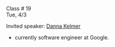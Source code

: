 
<div class="lecture1">

<div class="column_date">

Class # 19 <br>
Tue, 4/3

</div>

<div class="column_materials">
<p markdown="block">

Invited speaker: [Danna Kelmer](https://www.linkedin.com/in/dannakelmer/)
- currently software engineer at Google.

</p>
</div>


<div class="column_assign">
<p markdown="block">




</p>
</div>

</div>

